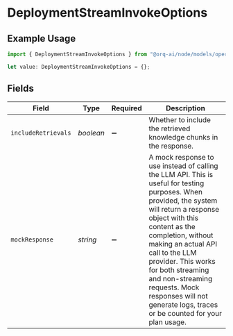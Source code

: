 # DeploymentStreamInvokeOptions

## Example Usage

```typescript
import { DeploymentStreamInvokeOptions } from "@orq-ai/node/models/operations";

let value: DeploymentStreamInvokeOptions = {};
```

## Fields

| Field                                                                                                                                                                                                                                                                                                                                                                                      | Type                                                                                                                                                                                                                                                                                                                                                                                       | Required                                                                                                                                                                                                                                                                                                                                                                                   | Description                                                                                                                                                                                                                                                                                                                                                                                |
| ------------------------------------------------------------------------------------------------------------------------------------------------------------------------------------------------------------------------------------------------------------------------------------------------------------------------------------------------------------------------------------------ | ------------------------------------------------------------------------------------------------------------------------------------------------------------------------------------------------------------------------------------------------------------------------------------------------------------------------------------------------------------------------------------------ | ------------------------------------------------------------------------------------------------------------------------------------------------------------------------------------------------------------------------------------------------------------------------------------------------------------------------------------------------------------------------------------------ | ------------------------------------------------------------------------------------------------------------------------------------------------------------------------------------------------------------------------------------------------------------------------------------------------------------------------------------------------------------------------------------------ |
| `includeRetrievals`                                                                                                                                                                                                                                                                                                                                                                        | *boolean*                                                                                                                                                                                                                                                                                                                                                                                  | :heavy_minus_sign:                                                                                                                                                                                                                                                                                                                                                                         | Whether to include the retrieved knowledge chunks in the response.                                                                                                                                                                                                                                                                                                                         |
| `mockResponse`                                                                                                                                                                                                                                                                                                                                                                             | *string*                                                                                                                                                                                                                                                                                                                                                                                   | :heavy_minus_sign:                                                                                                                                                                                                                                                                                                                                                                         | A mock response to use instead of calling the LLM API. This is useful for testing purposes. When provided, the system will return a response object with this content as the completion, without making an actual API call to the LLM provider. This works for both streaming and non-streaming requests. Mock responses will not generate logs, traces or be counted for your plan usage. |